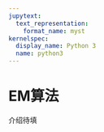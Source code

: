 ```yaml
---
jupytext:
  text_representation:
    format_name: myst
kernelspec:
  display_name: Python 3
  name: python3
---
```


# EM算法

介绍待填